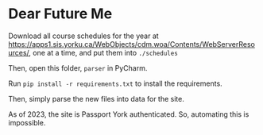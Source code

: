 # Dear Future Me

Download all course schedules for the year at https://apps1.sis.yorku.ca/WebObjects/cdm.woa/Contents/WebServerResources/, one at a time, and put them into `./schedules`

Then, open this folder, `parser` in PyCharm. 

Run `pip install -r requirements.txt` to install the requirements.

Then, simply parse the new files into data for the site.

As of 2023, the site is Passport York authenticated. So, automating this is impossible. 
